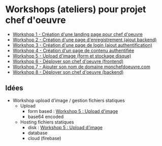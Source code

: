 # Workshops (ateliers) pour projet chef d'oeuvre

- [Workshop 1 - Création d'une landing page pour chef d'oeuvre](1-landing-page)
- [Workshop 2 - Création d'une page d'enregistrement (ajout backend)](2-backend)
- [Workshop 3 - Création d'une page de login (ajout authentification)](3-login)
- [Workshop 4 - Création d'un page de contenu authentifiée](4-contenu)
- [Workshop 5 - Upload d'image (form et stockage disque)](5-upload-image)
- [Workshop 6 - Déployer son chef d'oeuvre (frontend)](6-deployment-frontend)
- [Workshop 7 - Ajouter son nom de domaine monchefdoeuvre.com](7-custom-domain)
- [Workshop 8 - Déployer son chef d'oeuvre (backend)](8-deployment-backend)

## Idées

- Workshop upload d'image / gestion fichiers statiques
    - Upload
        - form based : [Workshop 5 : Upload d'image](5-upload-image)
        - base64 encoded
    - Hosting fichiers statiques
        - disk : [Workshop 5 : Upload d'image](5-upload-image)
        - database
        - cloud (firebase)
